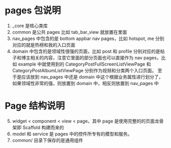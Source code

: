 # pages 包说明
1. _core 是核心类库
2. common 是公共 pages 比如 tab_bar_view 就放置在里面
3. nav_pages 中包含的是 bottom appbar nav pages，比如 hotspot, me 分别对应的就是热榜和我的入口页面
4. domain 中包含的是领域性很强的页面，比如 post 和 profile 分别对应的是帖子和博主相关的内容，注意它里面的部分页面也可以直接作为 nav pages，比如 example 中就使用到的 CategoryPostFullScreenListViewPage 和 CategoryPostAlbumListViewPage 分别作为视频和分类两个入口页面。
至于是应该放到 nav_pages 中还是 domain 中这个根据业务属性进行划分了，如果领域性非常的强，则放置到 domain 中，相反则放置到 nav_pages 中

# Page 结构说明
5. widget < component < view < page，其中 page 是使用完整的的页面龙骨架即 Scaffold 构建而来的
6. model 和 service 是 pages 中的控件所专有的模型和服务。
7. common/ 目录下保存的是通用组件